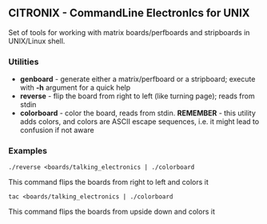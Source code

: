 ## CITRONIX - CommandLine ElectronIcs for UNIX
Set of tools for working with matrix boards/perfboards and stripboards in UNIX/Linux
shell.

### Utilities

- **genboard** - generate either a matrix/perfboard or a stripboard; execute with
**-h** argument for a quick help
- **reverse** - flip the board from right to left (like turning page); reads from
stdin
- **colorboard** - color the board, reads from stdin. **REMEMBER** - this utility
adds colors, and colors are ASCII escape sequences, i.e. it might lead to
confusion if not aware

### Examples

    ./reverse <boards/talking_electronics | ./colorboard

This command flips the boards from right to left and colors it

    tac <boards/talking_electronics | ./colorboard

This command flips the boards from upside down and colors it
